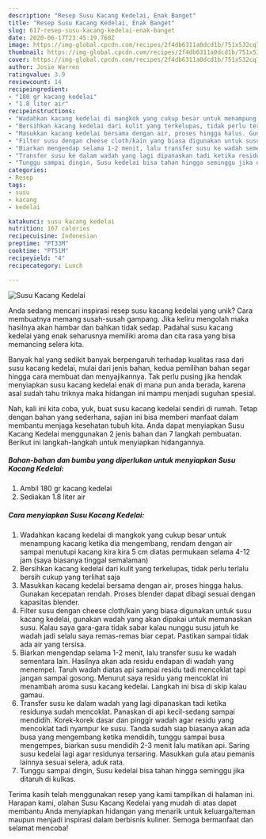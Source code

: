 ```yaml
---
description: "Resep Susu Kacang Kedelai, Enak Banget"
title: "Resep Susu Kacang Kedelai, Enak Banget"
slug: 617-resep-susu-kacang-kedelai-enak-banget
date: 2020-06-17T23:45:19.760Z
image: https://img-global.cpcdn.com/recipes/2f4db6311a0dcd1b/751x532cq70/susu-kacang-kedelai-foto-resep-utama.jpg
thumbnail: https://img-global.cpcdn.com/recipes/2f4db6311a0dcd1b/751x532cq70/susu-kacang-kedelai-foto-resep-utama.jpg
cover: https://img-global.cpcdn.com/recipes/2f4db6311a0dcd1b/751x532cq70/susu-kacang-kedelai-foto-resep-utama.jpg
author: Josie Warren
ratingvalue: 3.9
reviewcount: 14
recipeingredient:
- "180 gr kacang kedelai"
- "1.8 liter air"
recipeinstructions:
- "Wadahkan kacang kedelai di mangkok yang cukup besar untuk menampung kacang ketika dia mengembang, rendam dengan air sampai menutupi kacang kira kira 5 cm diatas permukaan selama 4-12 jam (saya biasanya tinggal semalaman)"
- "Bersihkan kacang kedelai dari kulit yang terkelupas, tidak perlu terlalu bersih cukup yang terlihat saja"
- "Masukkan kacang kedelai bersama dengan air, proses hingga halus. Gunakan kecepatan rendah. Proses blender dapat dibagi sesuai dengan kapasitas blender."
- "Filter susu dengan cheese cloth/kain yang biasa digunakan untuk susu kacang kedelai, gunakan wadah yang akan dipakai untuk memanaskan susu. Kalau saya gara-gara tidak sabar kalau nunggu susu jatuh ke wadah jadi selalu saya remas-remas biar cepat. Pastikan sampai tidak ada air yang tersisa."
- "Biarkan mengendap selama 1-2 menit, lalu transfer susu ke wadah sementara lain. Hasilnya akan ada residu endapan di wadah yang menempel. Taruh wadah diatas api sampai residu tadi mencoklat tapi jangan sampai gosong. Menurut saya residu yang mencoklat ini menambah aroma susu kacang kedelai. Langkah ini bisa di skip kalau gamau."
- "Transfer susu ke dalam wadah yang lagi dipanaskan tadi ketika residunya sudah mencoklat. Panaskan di api kecil-sedang sampai mendidih. Korek-korek dasar dan pinggir wadah agar residu yang mencoklat tadi nyampur ke susu. Tanda sudah siap biasanya akan ada busa yang mengembang ketika mendidih, tunggu sampai busa mengempes, biarkan susu mendidih 2-3 menit lalu matikan api. Saring susu kedelai lagi agar residunya tersaring. Masukkan gula atau pemanis lainnya sesuai selera, aduk rata."
- "Tunggu sampai dingin, Susu kedelai bisa tahan hingga seminggu jika ditaruh di kulkas."
categories:
- Resep
tags:
- susu
- kacang
- kedelai

katakunci: susu kacang kedelai 
nutrition: 167 calories
recipecuisine: Indonesian
preptime: "PT33M"
cooktime: "PT51M"
recipeyield: "4"
recipecategory: Lunch

---
```



![Susu Kacang Kedelai](https://img-global.cpcdn.com/recipes/2f4db6311a0dcd1b/751x532cq70/susu-kacang-kedelai-foto-resep-utama.jpg)

Anda sedang mencari inspirasi resep susu kacang kedelai yang unik? Cara membuatnya memang susah-susah gampang. Jika keliru mengolah maka hasilnya akan hambar dan bahkan tidak sedap. Padahal susu kacang kedelai yang enak seharusnya memiliki aroma dan cita rasa yang bisa memancing selera kita.



Banyak hal yang sedikit banyak berpengaruh terhadap kualitas rasa dari susu kacang kedelai, mulai dari jenis bahan, kedua pemilihan bahan segar hingga cara membuat dan menyajikannya. Tak perlu pusing jika hendak menyiapkan susu kacang kedelai enak di mana pun anda berada, karena asal sudah tahu triknya maka hidangan ini mampu menjadi suguhan spesial.


Nah, kali ini kita coba, yuk, buat susu kacang kedelai sendiri di rumah. Tetap dengan bahan yang sederhana, sajian ini bisa memberi manfaat dalam membantu menjaga kesehatan tubuh kita. Anda dapat menyiapkan Susu Kacang Kedelai menggunakan 2 jenis bahan dan 7 langkah pembuatan. Berikut ini langkah-langkah untuk menyiapkan hidangannya.

<!--inarticleads1-->

##### Bahan-bahan dan bumbu yang diperlukan untuk menyiapkan Susu Kacang Kedelai:

1. Ambil 180 gr kacang kedelai
1. Sediakan 1.8 liter air




<!--inarticleads2-->

##### Cara menyiapkan Susu Kacang Kedelai:

1. Wadahkan kacang kedelai di mangkok yang cukup besar untuk menampung kacang ketika dia mengembang, rendam dengan air sampai menutupi kacang kira kira 5 cm diatas permukaan selama 4-12 jam (saya biasanya tinggal semalaman)
1. Bersihkan kacang kedelai dari kulit yang terkelupas, tidak perlu terlalu bersih cukup yang terlihat saja
1. Masukkan kacang kedelai bersama dengan air, proses hingga halus. Gunakan kecepatan rendah. Proses blender dapat dibagi sesuai dengan kapasitas blender.
1. Filter susu dengan cheese cloth/kain yang biasa digunakan untuk susu kacang kedelai, gunakan wadah yang akan dipakai untuk memanaskan susu. Kalau saya gara-gara tidak sabar kalau nunggu susu jatuh ke wadah jadi selalu saya remas-remas biar cepat. Pastikan sampai tidak ada air yang tersisa.
1. Biarkan mengendap selama 1-2 menit, lalu transfer susu ke wadah sementara lain. Hasilnya akan ada residu endapan di wadah yang menempel. Taruh wadah diatas api sampai residu tadi mencoklat tapi jangan sampai gosong. Menurut saya residu yang mencoklat ini menambah aroma susu kacang kedelai. Langkah ini bisa di skip kalau gamau.
1. Transfer susu ke dalam wadah yang lagi dipanaskan tadi ketika residunya sudah mencoklat. Panaskan di api kecil-sedang sampai mendidih. Korek-korek dasar dan pinggir wadah agar residu yang mencoklat tadi nyampur ke susu. Tanda sudah siap biasanya akan ada busa yang mengembang ketika mendidih, tunggu sampai busa mengempes, biarkan susu mendidih 2-3 menit lalu matikan api. Saring susu kedelai lagi agar residunya tersaring. Masukkan gula atau pemanis lainnya sesuai selera, aduk rata.
1. Tunggu sampai dingin, Susu kedelai bisa tahan hingga seminggu jika ditaruh di kulkas.




Terima kasih telah menggunakan resep yang kami tampilkan di halaman ini. Harapan kami, olahan Susu Kacang Kedelai yang mudah di atas dapat membantu Anda menyiapkan hidangan yang menarik untuk keluarga/teman maupun menjadi inspirasi dalam berbisnis kuliner. Semoga bermanfaat dan selamat mencoba!
